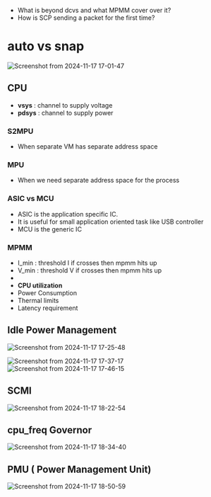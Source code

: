 - What is beyond dcvs and what MPMM cover over it?
- How is SCP sending a packet for the first time?

# auto vs snap
![Screenshot from 2024-11-17 17-01-47](https://github.com/user-attachments/assets/3ba78ccf-95f1-41a2-9fee-5f5246c28a29)

## CPU
- **vsys** : channel to supply voltage
- **pdsys** : channel to supply power

### S2MPU 
- When separate VM has separate address space
### MPU 
- When we need separate address space for the process

### ASIC vs MCU
- ASIC is the application specific IC.
- It is useful for small application oriented task like USB controller
- MCU is the generic IC

### MPMM
- I_min : threshold I if crosses then mpmm hits up
- V_min : threshold V if crosses then mpmm hits up
- 
- **CPU utilization**
- Power Consumption
- Thermal limits
- Latency requirement
 
## Idle Power Management
![Screenshot from 2024-11-17 17-25-48](https://github.com/user-attachments/assets/80ec1976-458b-49b9-80c8-6916770a6e61)

![Screenshot from 2024-11-17 17-37-17](https://github.com/user-attachments/assets/7f90f0af-8f4a-4f4a-aead-50e1e45f47e0)
![Screenshot from 2024-11-17 17-46-15](https://github.com/user-attachments/assets/b3719f76-43f0-41d8-bccb-4e38b8d71cb1)

## SCMI 
![Screenshot from 2024-11-17 18-22-54](https://github.com/user-attachments/assets/d58bb98d-5ecc-476a-97f6-0ffccff6ea4e)

## cpu_freq Governor
![Screenshot from 2024-11-17 18-34-40](https://github.com/user-attachments/assets/50ab89d7-01ee-4351-b9dd-0772b0791e19)

## PMU ( Power Management Unit)
![Screenshot from 2024-11-17 18-50-59](https://github.com/user-attachments/assets/b63c5e88-85b7-43d9-a365-c1eb0d08d1c9)
